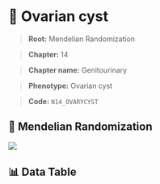 # 🧪 Ovarian cyst

> **Root:** Mendelian Randomization

> **Chapter:** 14  

> **Chapter name:** Genitourinary

> **Phenotype:** Ovarian cyst  

> **Code:** `N14_OVARYCYST`

## 🧬 Mendelian Randomization  

<img src="/MR/Figures/Forward/N14_OVARYCYST.png"/>

## 📊 Data Table

<CsvTableMRF src="/MR/Data/Forward/N14_OVARYCYST.csv"/>
